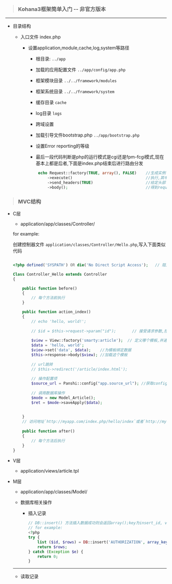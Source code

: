 > ### Kohana3框架简单入门  -- 非官方版本

***

* 目录结构

  - 入口文件  index.php
  
    - 设置application,module,cache,log,system等路径
    
      - 根目录:  `../app`
      - 加载的应用配置文件  `../app/config/app.php`
      - 框架模块目录     `../../framework/modules`
      - 框架系统目录     `../../framework/system`
      - 缓存目录         `cache`
      - log目录          `logs`
      - 跨域设置
      - 加载引导文件bootstrap.php      `../app/bootstrap.php`  
      - 设置Error reporting的等级
      - 最后一段代码判断是php的运行模式是cgi还是fpm-fcgi模式,现在基本上都是后者,下面是index.php结束后进行路由分发
        
        ```php
         echo Request::factory(TRUE, array(), FALSE)    //生成实例
             ->execute()                                //执行,其中进行了分发,调用了controller
             ->send_headers(TRUE)                       //给定头部
             ->body();                                  //得到request的一些参数
        ```

> ### MVC结构

  - C层
  
    - application/app/classes/Controller/
    
    for example:
    
    创建控制器文件 `application/classes/Controller/Hello.php`,写入下面类似代码
    ```php
    
    <?php defined('SYSPATH') OR die('No Direct Script Access');   // 阻止直接从网址访问文件
    
    Class Controller_Hello extends Controller
    {
    
        public function before()
	    {
            // 每个方法前执行
        }
    
    	public function action_index()
    	{
    		// echo 'hello, world!';
		
		    // $id = $this->request->param("id");       // 接受请求参数,控制器绑定了Request请求处理类
                                                     
		    $view = View::factory('smarty:article');  // 定义哪个模板,并通过工厂模式生成
            $data = 'hello, world';
            $view->set('data', $data);    //为模板绑定数据
            $this->response->body($view); //加载这个模板
        
            // url跳转
            // $this->redirect('/article/index.html');
            
            // 操作配置项
            $source_url = Panshi::config("app.source_url"); //获取config/app.php文件里的source_url项
                 
            // 调用数据库操作
            $mode = new Model_Article();
            $ret = $mode->saveApply($data);
        
            
    	}
	    // 访问地址`http://myapp.com/index.php/hello/index`或者`http://myapp.com/hello/`
 
	    public function after()
        {
            // 每个方法后执行
        }
    }
    ```
    
  - V层
  
    - application/views/article.tpl
  
  - M层
  
    - application/app/classes/Model/
    
    - 数据库相关操作
    
      - 插入记录
      
        ```php
        // DB::insert() 方法插入数据成功则会返回array();key为insert_id, value为影响的行数
        // for example:
        <?php
        try {
            list ($id, $rows) = DB::insert('AUTHORIZATION', array_keys($data))->values(array_values($data))->execute();
            return $rows;
        } catch (Exception $e) {
            return 0;
        }

        ```  
    ***   
      - 读取记录
      
      ```php
      
      ```
      
      
    

    
> 
  